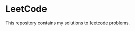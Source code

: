 # LeetCode

This repository contains my solutions to [leetcode](https://www.leetcode.com)
problems.
